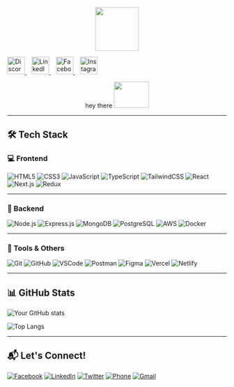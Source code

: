 <div id="header" align="center">
  <img src="https://media.giphy.com/media/M9gbBd9nbDrOTu1Mqx/giphy.gif" width="100"/>
 
  
<p align="left">
  <a href="https://discord.gg/sumon_ray" target="_blank">
    <img src="https://github.com/sciencepal/sciencepal/blob/master/assets/discord-round.svg" width="40" alt="Discord"/>
  </a>&nbsp;&nbsp;
  <a href="https://www.linkedin.com/in/sumon60/" target="_blank">
    <img src="https://img.icons8.com/color/48/000000/linkedin.png" width="40" alt="LinkedIn"/>
  </a>&nbsp;&nbsp;
  <a href="https://www.facebook.com/Sumonray220020/" target="_blank">
    <img src="https://img.icons8.com/fluent/48/000000/facebook-new.png" width="40" alt="Facebook"/>
  </a>&nbsp;&nbsp;
  <a href="https://www.instagram.com/sumon_ray/" target="_blank">
    <img src="https://img.icons8.com/fluent/48/000000/instagram-new.png" width="40" alt="Instagram"/>
  </a>
</p>
  
  hey there
    <img src="https://media.giphy.com/media/hvRJCLFzcasrR4ia7z/giphy.gif" width="80px" height="60px"/>
  </h1>

  
</div>

---
  
## 🛠️ Tech Stack

### 💻 Frontend
![HTML5](https://img.shields.io/badge/HTML5-E34F26?style=for-the-badge&logo=html5&logoColor=white)
![CSS3](https://img.shields.io/badge/CSS3-1572B6?style=for-the-badge&logo=css3&logoColor=white)
![JavaScript](https://img.shields.io/badge/JavaScript-F7DF1E?style=for-the-badge&logo=javascript&logoColor=black)
![TypeScript](https://img.shields.io/badge/TypeScript-007ACC?style=for-the-badge&logo=typescript&logoColor=white)
![TailwindCSS](https://img.shields.io/badge/TailwindCSS-38B2AC?style=for-the-badge&logo=tailwind-css&logoColor=white)
![React](https://img.shields.io/badge/React-20232A?style=for-the-badge&logo=react&logoColor=61DAFB)
![Next.js](https://img.shields.io/badge/Next.js-000000?style=for-the-badge&logo=next.js&logoColor=white)
![Redux](https://img.shields.io/badge/Redux-593D88?style=for-the-badge&logo=redux&logoColor=white)

---

### 🧩 Backend
![Node.js](https://img.shields.io/badge/Node.js-339933?style=for-the-badge&logo=nodedotjs&logoColor=white)
![Express.js](https://img.shields.io/badge/Express.js-000000?style=for-the-badge&logo=express&logoColor=white)
![MongoDB](https://img.shields.io/badge/MongoDB-47A248?style=for-the-badge&logo=mongodb&logoColor=white)
![PostgreSQL](https://img.shields.io/badge/PostgreSQL-336791?style=for-the-badge&logo=postgresql&logoColor=white)
![AWS](https://img.shields.io/badge/AWS-232F3E?style=for-the-badge&logo=amazon-aws&logoColor=white)
![Docker](https://img.shields.io/badge/Docker-2496ED?style=for-the-badge&logo=docker&logoColor=white)

---

### 🧰 Tools & Others
![Git](https://img.shields.io/badge/Git-F05032?style=for-the-badge&logo=git&logoColor=white)
![GitHub](https://img.shields.io/badge/GitHub-181717?style=for-the-badge&logo=github&logoColor=white)
![VSCode](https://img.shields.io/badge/VSCode-007ACC?style=for-the-badge&logo=visual-studio-code&logoColor=white)
![Postman](https://img.shields.io/badge/Postman-FF6C37?style=for-the-badge&logo=postman&logoColor=white)
![Figma](https://img.shields.io/badge/Figma-F24E1E?style=for-the-badge&logo=figma&logoColor=white)
![Vercel](https://img.shields.io/badge/Vercel-000000?style=for-the-badge&logo=vercel&logoColor=white)
![Netlify](https://img.shields.io/badge/Netlify-00C7B7?style=for-the-badge&logo=netlify&logoColor=white)

---

## 📊 GitHub Stats

![Your GitHub stats](https://github-readme-stats.vercel.app/api?username=sumon&show_icons=true&theme=tokyonight)

![Top Langs](https://github-readme-stats.vercel.app/api/top-langs/?username=sumon-ray&layout=compact&theme=tokyonight)

---

## 📬 Let's Connect!

[![Facebook](https://img.shields.io/badge/Facebook-1877F2?style=for-the-badge&logo=facebook&logoColor=white)](https://www.facebook.com/Sumonray220020)
[![LinkedIn](https://img.shields.io/badge/LinkedIn-blue?style=for-the-badge&logo=linkedin&logoColor=white)](https://www.linkedin.com/in/sumon60/)
[![Twitter](https://img.shields.io/badge/Twitter-1DA1F2?style=for-the-badge&logo=twitter&logoColor=white)](https://twitter.com/Sumon_Ray)
[![Phone](https://img.shields.io/badge/Call-+8801763604565-black?style=for-the-badge&logo=phone&logoColor=white)](tel:+8801763604565)
[![Gmail](https://img.shields.io/badge/Email-sumonray146371@gmail.com-D14836?style=for-the-badge&logo=gmail&logoColor=white)](mailto:sumonray146371@gmail.com)
